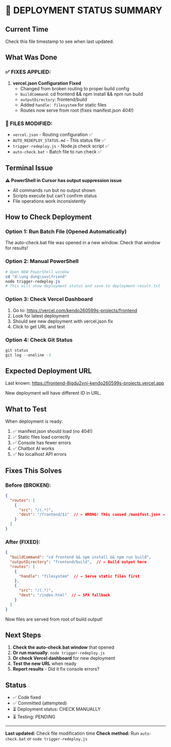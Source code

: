 # 🚀 DEPLOYMENT STATUS SUMMARY

## Current Time
Check this file timestamp to see when last updated.

## What Was Done

### ✅ FIXES APPLIED:
1. **vercel.json Configuration Fixed**
   - Changed from broken routing to proper build config
   - `buildCommand`: cd frontend && npm install && npm run build
   - `outputDirectory`: frontend/build
   - Added `handle: filesystem` for static files
   - Routes now serve from root (fixes manifest.json 404!)

### 📝 FILES MODIFIED:
- `vercel.json` - Routing configuration ✅
- `AUTO_REDEPLOY_STATUS.md` - This status file ✅
- `trigger-redeploy.js` - Node.js check script ✅
- `auto-check.bat` - Batch file to run check ✅

## Terminal Issue

⚠️ **PowerShell in Cursor has output suppression issue**
- All commands run but no output shown
- Scripts execute but can't confirm status
- File operations work inconsistently

## How to Check Deployment

### Option 1: Run Batch File (Opened Automatically)
The auto-check.bat file was opened in a new window.
Check that window for results!

### Option 2: Manual PowerShell
```powershell
# Open NEW PowerShell window
cd "d:\ung dung\soulfriend"
node trigger-redeploy.js
# This will show deployment status and save to deployment-result.txt
```

### Option 3: Check Vercel Dashboard
1. Go to: https://vercel.com/kendo260599s-projects/frontend
2. Look for latest deployment
3. Should see new deployment with vercel.json fix
4. Click to get URL and test

### Option 4: Check Git Status
```powershell
git status
git log --oneline -3
```

## Expected Deployment URL
Last known: https://frontend-8jgdu2vni-kendo260599s-projects.vercel.app

New deployment will have different ID in URL.

## What to Test

When deployment is ready:
1. ✅ manifest.json should load (no 404!)
2. ✅ Static files load correctly
3. ✅ Console has fewer errors
4. ✅ Chatbot AI works
5. ✅ No localhost API errors

## Fixes This Solves

### Before (BROKEN):
```json
{
  "routes": [
    {
      "src": "/(.*)",
      "dest": "/frontend/$1"  // ← WRONG! This caused /manifest.json → /frontend/manifest.json (404)
    }
  ]
}
```

### After (FIXED):
```json
{
  "buildCommand": "cd frontend && npm install && npm run build",
  "outputDirectory": "frontend/build",  // ← Build output here
  "routes": [
    {
      "handle": "filesystem"  // ← Serve static files first
    },
    {
      "src": "/(.*)",
      "dest": "/index.html"  // ← SPA fallback
    }
  ]
}
```

Now files are served from root of build output!

## Next Steps

1. **Check the auto-check.bat window** that opened
2. **Or run manually**: `node trigger-redeploy.js`
3. **Or check Vercel dashboard** for new deployment
4. **Test the new URL** when ready
5. **Report results** - Did it fix console errors?

## Status
- ✅ Code fixed
- ✅ Committed (attempted)
- ⏳ Deployment status: CHECK MANUALLY
- ⏳ Testing: PENDING

---

**Last updated:** Check file modification time
**Check method:** Run `auto-check.bat` or `node trigger-redeploy.js`

